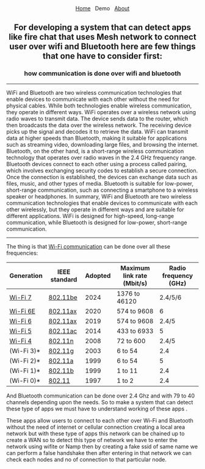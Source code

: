 <link rel="stylesheet" href="style/style.css">
<div class="notification-menu" style="text-align: center;">
  <div align="center">
      <a href="../">Home</a>&nbsp;&nbsp;&nbsp;Demo&nbsp;&nbsp;&nbsp;<a href="../about-kavach">About</a>
  </div>
</div>

<div align="center"><b><h2>For developing a system that can detect apps like fire chat that uses Mesh network to connect user over wifi and Bluetooth here are few things that one have to consider first:</h2></b></div>

<div align="center"><b><h3>how communication is done over wifi and bluetooth</h3></b></div>

---

WiFi and Bluetooth are two wireless communication technologies that enable devices to communicate with each other without the need for physical cables. While both technologies enable wireless communication, they operate in different ways.
WiFi operates over a wireless network using radio waves to transmit data. The device sends data to the router, which then broadcasts the data over the wireless network. The receiving device picks up the signal and decodes it to retrieve the data. WiFi can transmit data at higher speeds than Bluetooth, making it suitable for applications such as streaming video, downloading large files, and browsing the internet.
Bluetooth, on the other hand, is a short-range wireless communication technology that operates over radio waves in the 2.4 GHz frequency range. Bluetooth devices connect to each other using a process called pairing, which involves exchanging security codes to establish a secure connection. Once the connection is established, the devices can exchange data such as files, music, and other types of media. Bluetooth is suitable for low-power, short-range communication, such as connecting a smartphone to a wireless speaker or headphones.
In summary, WiFi and Bluetooth are two wireless communication technologies that enable devices to communicate with each other wirelessly, but they operate in different ways and are suitable for different applications. WiFi is designed for high-speed, long-range communication, while Bluetooth is designed for low-power, short-range communication.

---

The thing is that <a href="https://en.wikipedia.org/wiki/Wi-Fi_6">Wi-Fi communication</a> can be done over all these frequencies:

<table>
  <thead>
    <tr>
      <th>Generation</th>
      <th>IEEE standard</th>
      <th>Adopted</th>
      <th>Maximum link rate (Mbit/s)</th>
      <th>Radio frequency (GHz)</th>
    </tr>
  </thead>
  <tbody>
    <tr>
      <td><a href="https://en.wikipedia.org/wiki/IEEE_802.11be">Wi-Fi 7</a></td>
      <td><a href="https://en.wikipedia.org/wiki/IEEE_802.11be">802.11be</a></td>
      <td>2024</td>
      <td>1376 to 46120</td>
      <td>2.4/5/6</td>
    </tr>
    <tr>
      <td><a href="https://en.wikipedia.org/wiki/Wi-Fi_6">Wi-Fi 6E</a></td>
      <td><a href="https://en.wikipedia.org/wiki/Wi-Fi_6">802.11ax</a></td>
      <td>2020</td>
      <td>574 to 9608</td>
      <td>6</td>
    </tr>
    <tr>
      <td><a href="https://en.wikipedia.org/wiki/Wi-Fi_6">Wi-Fi 6</a></td>
      <td><a href="https://en.wikipedia.org/wiki/Wi-Fi_6">802.11ax</a></td>
      <td>2019</td>
      <td>574 to 9608</td>
      <td>2.4/5</td>
    </tr>
    <tr>
      <td><a href="https://en.wikipedia.org/wiki/IEEE_802.11ac-2013">Wi-Fi 5</a></td>
      <td><a href="https://en.wikipedia.org/wiki/IEEE_802.11ac-2013">802.11ac</a></td>
      <td>2014</td>
      <td>433 to 6933</td>
      <td>5</td>
    </tr>
    <tr>
      <td><a href="https://en.wikipedia.org/wiki/IEEE_802.11n-2009">Wi-Fi 4</a></td>
      <td><a href="https://en.wikipedia.org/wiki/IEEE_802.11n-2009">802.11n</a></td>
      <td>2008</td>
      <td>72 to 600</td>
      <td>2.4/5</td>
    </tr>
    <tr>
      <td>(Wi-Fi 3)*</td>
      <td><a href="https://en.wikipedia.org/wiki/IEEE_802.11g-2003">802.11g</a></td>
      <td>2003</td>
      <td>6 to 54</td>
      <td>2.4</td>
    </tr>
    <tr>
      <td>(Wi-Fi 2)*</td>
      <td><a href="https://en.wikipedia.org/wiki/IEEE_802.11a-1999">802.11a</a></td>
      <td>1999</td>
      <td>6 to 54</td>
      <td>5</td>
    </tr>
    <tr>
      <td>(Wi-Fi 1)*</td>
      <td><a href="https://en.wikipedia.org/wiki/IEEE_802.11b-1999">802.11b</a></td>
      <td>1999</td>
      <td>1 to 11</td>
      <td>2.4</td>
    </tr>
    <tr>
      <td>(Wi-Fi 0)*</td>
      <td><a href="https://en.wikipedia.org/wiki/IEEE_802.11_(legacy_mode)">802.11</a></td>
      <td>1997</td>
      <td>1 to 2</td>
      <td>2.4</td>
    </tr>
  </tbody>
</table>

And Bluetooth communication can be done over 2.4 Ghz and with 79 to 40 channels depending upon the needs.
So to make a system that can detect these type of apps we must have to understand working of these apps .

These apps allow users to connect to each other over Wi-Fi and Bluetooth without the need of internet or cellular connection creating a local area network but with these type of apps this network can be chained up to create a WAN so to detect this type of network we have to enter the network using wifite or Namp then by creating a fake ssid of same name we can perform a false handshake then after entering in that network we can check each nodes and no of connection to that particular node.


